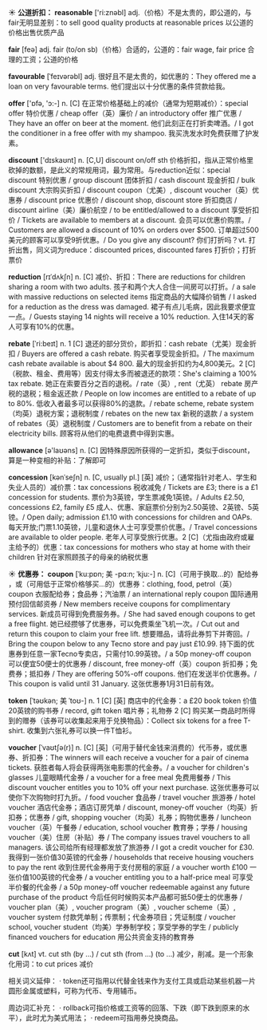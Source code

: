 ☀ <span class="category">**公道折扣：**</span>
<span class="vocabulary">**reasonable**</span> ['ri:znəbl] 
<span class="definition">adj.（价格）不是太贵的，即公道的，与fair无明显差别：</span>to sell good quality products at reasonable prices 以公道的价格出售优质产品

<span class="vocabulary">**fair**</span> [feə] 
<span class="definition">adj. fair (to/on sb)（价格）合适的，公道的：</span>fair wage, fair price 合理的工资；公道的价格
           
<span class="vocabulary">**favourable**</span> [ˈfeɪvərəbl]
<span class="definition">adj. 很好且不是太贵的，如优惠的：</span>They offered me a loan on very favourable terms. 他们提出以十分优惠的条件贷款给我。

<span class="vocabulary">**offer**</span> ['ɒfə, 'ɔ:-] 
<span class="definition">n. [C] 在正常价格基础上的减价（通常为短期减价）：</span>special offer 特价优惠 / cheap offer（英）廉价 / an introductory offer 推广优惠 / They have an offer on beer at the moment. 他们此刻正在打折卖啤酒。/ I got the conditioner in a free offer with my shampoo. 我买洗发水时免费获赠了护发素。

<span class="vocabulary">**discount**</span> ['dɪskaʊnt] 
<span class="definition">n. [C,U] discount on/off sth 价格折扣，指从正常价格里砍掉的数额，是此义的常规用词，最为常用。与reduction近似：</span>special discount 特别优惠 / group discount 团体折扣 / cash discount 现金折扣 / bulk discount 大宗购买折扣 / discount coupon（尤美）, discount voucher（英）优惠券 / discount price 优惠价 / discount shop, discount store 折扣商店 / discount airline（美）廉价航空 / to be entitled/allowed to a discount 享受折扣价 / Tickets are available to members at a discount. 会员可以优惠价购票。/ Customers are allowed a discount of 10% on orders over $500. 订单超过500美元的顾客可以享受9折优惠。/ Do you give any discount? 你们打折吗？<span class="definition">vt. 打折出售，同义词为reduce：</span>discounted prices, discounted fares 打折价；打折票价
           
<span class="vocabulary">**reduction**</span> [rɪˈdʌkʃn]
<span class="definition">n. [C] 减价、折扣：</span>There are reductions for children sharing a room with two adults. 孩子和两个大人合住一间房可以打折。/ a sale with massive reductions on selected items 指定商品的大幅降价销售 / I asked for a reduction as the dress was damaged. 裙子有点儿毛病，因此我要求便宜一点。/ Guests staying 14 nights will receive a 10% reduction. 入住14天的客人可享有10%的优惠。
 
<span class="vocabulary">**rebate**</span> [ˈri:beɪt]
<span class="definition">n. 1 [C] 退还的部分货价，即折扣：</span>cash rebate（尤美）现金折扣 / Buyers are offered a cash rebate. 购买者享受现金折扣。/ The maximum cash rebate available is about $4 800. 最大的现金折扣约为4,800美元。<span class="definition">2 [C]（税款、租金、费用等）因支付得太多而被退还的款项：</span>She's claiming a 100% tax rebate. 她正在索要百分之百的退税。/ rate（英）, rent（尤英） rebate 房产税的退税；租金返还款 / People on low incomes are entitled to a rebate of up to 80%. 低收入者最多可以获得80%的退款。/ rebate scheme, rebate system（均英）退税方案；退税制度 / rebates on the new tax 新税的退款 / a system of rebates（英）退税制度 / Customers are to benefit from a rebate on their electricity bills. 顾客将从他们的电费退费中得到实惠。
           
<span class="vocabulary">**allowance**</span> [ə'laʊəns] 
<span class="definition">n. [C] 因特殊原因所获得的一定折扣，类似于discount，算是一种变相的补贴：</span>了解即可

<span class="vocabulary">**concession**</span> [kənˈseʃn]
<span class="definition">n. [C, usually pl.] [英] 减价；（通常指针对老人、学生和失业人员的）减价票：</span>tax concessions 税收减免 / Tickets are £3; there is a £1 concession for students. 票价为3英镑，学生票减免1英镑。/ Adults £2.50, concessions £2, family £5 成人、优惠、家庭票价分别为2.50英镑、2英镑、5英镑。/ Open daily; admission £1.10 with concessions for children and OAPs. 每天开放;门票1.10英镑，儿童和退休人士可享受票价优惠。/ Travel concessions are available to older people. 老年人可享受旅行优惠。<span class="definition">2 [C]（尤指由政府或雇主给予的）优惠：</span>tax concessions for mothers who stay at home with their children 针对在家照顾孩子的母亲的纳税优惠
           
☀ <span class="category">**优惠券：**</span>
<span class="vocabulary">**coupon**</span> [ˈku:pɒn; 美 -pɑ:n; ˈkju:-]
<span class="definition">n. [C]（可用于换取…的）配给券 ，或（可用低于正常价格够买…的）优惠券：</span>clothing, food, petrol（英） coupon 衣服配给券；食品券；汽油票 / an international reply coupon 国际通用预付回信邮资券 / New members receive coupons for complimentary services. 新成员可得到免费服务券。/ She had saved enough coupons to get a free flight. 她已经攒够了优惠券，可以免费乘坐飞机一次。/ Cut out and return this coupon to claim your free lift. 想要赠品，请将此券剪下并寄回。/ Bring the coupon below to any Tecno store and pay just £10.99. 持下面的优惠券到任意一家Tecno专卖店，只需付10.99英镑。/ a 50p money-off coupon 可以便宜50便士的优惠券 / discount, free money-off（英）coupon 折扣券；免费券；抵扣券 / They are offering 50%-off coupons. 他们在发送半价优惠券。/ This coupon is valid until 31 January. 这张优惠券1月31日前有效。
           
<span class="vocabulary">**token**</span> [ˈtəʊkən; 美 ˈtoʊ-]
<span class="definition">n. 1 [C] [英] 商店中的代金券：</span>a £20 book token 价值20英镑的购书券 / record, gift token 唱片券；礼物券 <span class="definition">2 [C] 购买某一商品时所得到的赠券（该券可以收集起来用于兑换物品）：</span>Collect six tokens for a free T-shirt. 收集到六张礼券可以换一件T恤衫。
           
<span class="vocabulary">**voucher**</span> [ˈvaʊtʃə(r)]
<span class="definition">n. [C] [英]（可用于替代金钱来消费的）代币券，或优惠券、折扣券：</span>The winners will each receive a voucher for a pair of cinema tickets. 获胜者每人将会获得两张电影票的代金券。/ a voucher for children's glasses 儿童眼睛代金券 / a voucher for a free meal 免费用餐券 / This discount voucher entitles you to 10% off your next purchase. 这张优惠券可以使你下次购物时打九折。/ food voucher 食品券 / travel voucher 旅游券 / hotel voucher 酒店代金券；酒店订房凭单 / discount, money-off voucher（均英）折扣券；优惠券 / gift, shopping voucher（均英）礼券；购物优惠券 / luncheon voucher（英）午餐券 / education, school voucher 教育券；学券 / housing voucher（美）住房（补贴）券 / The company issues travel vouchers to all managers. 该公司给所有经理都发放了旅游券 / I got a credit voucher for £30. 我得到一张价值30英镑的代金券 / households that receive housing vouchers to pay the rent 收到住房代金券用于支付房租的家庭 / a voucher worth £100 一张价值100英镑的代金券 / a voucher entitling you to a half-price meal 可享受半价餐的代金券 / a 50p money-off voucher redeemable against any future purchase of the product 今后任何时候购买本产品都可抵50便士的优惠券 / voucher plan（美）, voucher program（美）, voucher scheme（英）, voucher system 付款凭单制；传票制；代金券项目；凭证制度 / voucher school, voucher student（均美）学券制学校；享受学券的学生 / publicly financed vouchers for education 用公共资金支持的教育券
           
<span class="vocabulary">**cut**</span> [kʌt] 
<span class="definition">vt. cut sth (by ...) / cut sth (from ...) (to ...) 减少，削减。是一个形象化用词：</span>to cut prices 减价

相关词义延伸：
· token还可指用以代替金钱来作为支付工具或启动某些机器一片圆形金属或塑料，可称为代币、专用辅币。

周边词汇补充：
· rollback可指价格或工资等的回落、下跌（即下跌到原来的水平），此时尤为美式用法；
· redeem可指用券兑换商品。



